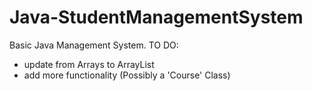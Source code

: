 # Java-StudentManagementSystem

Basic Java Management System.
TO DO:
- update from Arrays to ArrayList
- add more functionality (Possibly a 'Course' Class)
